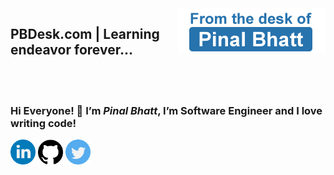 <img src="https://raw.githubusercontent.com/pinalbhatt/pinalbhatt/main/assets/fomthedeskof.png" style="float:right" />
<h2>PBDesk.com | Learning endeavor forever... </h2>
<br/><br/>
<h3>
Hi Everyone! 👋
I’m <b><i>Pinal Bhatt</i></b>, I’m Software Engineer and I love writing code!
</h3>

<a href="https://www.linkedin.com/in/pinalbhatt"><img src="https://raw.githubusercontent.com/pinalbhatt/pinalbhatt/main/assets/linkedin.png" width="40" /></a>
<a href="https://github.com/pinalbhatt"><img src="https://raw.githubusercontent.com/pinalbhatt/pinalbhatt/main/assets/github-logo.png" width="40" /></a>
<a href="https://twitter.com/pbdesk"><img src="https://raw.githubusercontent.com/pinalbhatt/pinalbhatt/main/assets/twitter.png" width="40" /></a>

<!--
**pinalbhatt/pinalbhatt** is a ✨ _special_ ✨ repository because its `README.md` (this file) appears on your GitHub profile.

Here are some ideas to get you started:

- 🔭 I’m currently working on ...
- 🌱 I’m currently learning ...
- 👯 I’m looking to collaborate on ...
- 🤔 I’m looking for help with ...
- 💬 Ask me about ...
- 📫 How to reach me: ...
- 😄 Pronouns: ...
- ⚡ Fun fact: ...
-->
